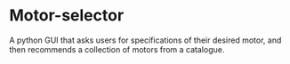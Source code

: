 # Motor-selector
A python GUI that asks users for specifications of their desired motor, and then recommends a collection of motors from a catalogue.

